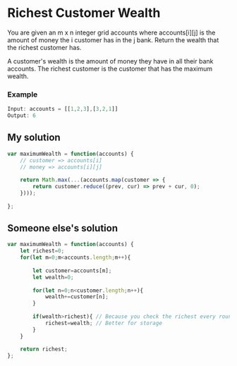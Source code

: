 # Richest Customer Wealth

You are given an m x n integer grid accounts where accounts[i][j] is the amount of money the i customer has in the j bank. Return the wealth that the richest customer has.

A customer's wealth is the amount of money they have in all their bank accounts. The richest customer is the customer that has the maximum wealth.

### Example
```js
Input: accounts = [[1,2,3],[3,2,1]]
Output: 6
```

## My solution
```js
var maximumWealth = function(accounts) {
    // customer => accounts[i]
    // money => accounts[i][j]
    
    return Math.max(...(accounts.map(customer => {
        return customer.reduce((prev, cur) => prev + cur, 0);
    })));
    
};
```

## Someone else's solution
```js
var maximumWealth = function(accounts) {
    let richest=0;
    for(let m=0;m<accounts.length;m++){
        
        let customer=accounts[m];
        let wealth=0;
        
        for(let n=0;n<customer.length;n++){
            wealth+=customer[n];
        }
        
        if(wealth>richest){ // Because you check the richest every round you don't need whole storage to save everyone's money
            richest=wealth; // Better for storage
        }
    }
    
    return richest;
};

```
